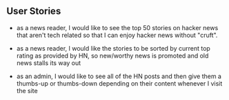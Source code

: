 ## User Stories
- as a news reader, I would like to see the top 50 stories on hacker news that
  aren't tech related so that I can enjoy hacker news without "cruft".

- as a news reader, I would like the stories to be sorted by current top rating
  as provided by HN, so new/worthy news is promoted and old news stalls its way
  out

- as an admin, I would like to see all of the HN posts and then give them a
  thumbs-up or thumbs-down depending on their content whenever I visit the site
